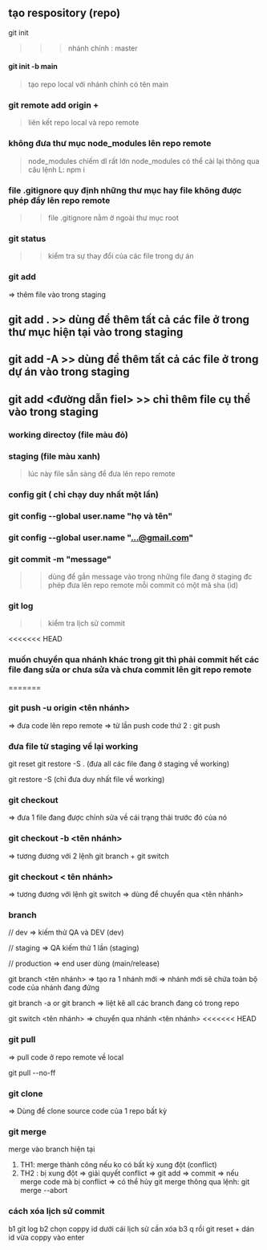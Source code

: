 ## tạo respository (repo)

git init

> > > nhánh chính : master

#### git init -b main

> tạo repo local với nhánh chính có tên main

### git remote add origin + <url repo>

> liên kết repo local và repo remote

### không đưa thư mục node_modules lên repo remote

> node_modules chiếm dl rất lớn
> node_modules có thể cài lại thông qua câu lệnh L: npm i

### file .gitignore quy định những thư mục hay file không được phép đẩy lên repo remote

> > file .gitignore nằm ở ngoài thư mục root

### git status

> > kiểm tra sự thay đổi của các file trong dự án

### git add

=> thêm file vào trong staging

## git add . >> dùng để thêm tất cả các file ở trong thư mục hiện tại vào trong staging

## git add -A >> dùng để thêm tất cả các file ở trong dự án vào trong staging

## git add <đường dẫn fiel> >> chỉ thêm file cụ thể vào trong staging

### working directoy (file màu đỏ)

### staging (file màu xanh)

> lúc này file sẵn sàng để đưa lên repo remote

### config git ( chỉ chạy duy nhất một lần)

### git config --global user.name "họ và tên"

### git config --global user.name "...@gmail.com"

### git commit -m "message"

> > dùng để gắn message vào trong những file đang ở staging đc phép đưa lên repo remote
> > mỗi commit có một mã sha (id)

### git log

> > kiểm tra lịch sử commit

<<<<<<< HEAD

### muốn chuyển qua nhánh khác trong git thì phải commit hết các file đang sửa or chưa sửa và chưa commit lên git repo remote

=======

### git push -u origin <tên nhánh>

=> đưa code lên repo remote
=> từ lần push code thứ 2 : git push

### đưa file từ staging về lại working

git reset
git restore -S . (đưa all các file đang ở staging về working)

git restore -S <url file> (chỉ đưa duy nhất file về working)

### git checkout <url file>

=> đưa 1 file đang được chỉnh sửa về cái trạng thái trước đó của nó

### git checkout -b <tên nhánh>

=> tương đương với 2 lệnh git branch + git switch

### git checkout < tên nhánh>

=> tương đương với lệnh git switch
=> dùng để chuyển qua <tên nhánh>

### branch

// dev => kiếm thử QA và DEV (dev)

// staging => QA kiếm thử 1 lần (staging)

// production => end user dùng (main/release)

git branch <tên nhánh>
=> tạo ra 1 nhánh mới
=> nhánh mới sẽ chứa toàn bộ code của nhánh đang đứng

git branch -a or git branch
=> liệt kê all các branch đang có trong repo

git switch <tên nhánh>
=> chuyển qua nhánh <tên nhánh>
<<<<<<< HEAD

### git pull

=> pull code ở repo remote về local

git pull --no-ff

### git clone <url repo>

=> Dùng để clone source code của 1 repo bất kỳ

### git merge <branch>

merge <branch> vào branch hiện tại

1. TH1: merge thành công nếu ko có bất kỳ xung đột (conflict)
2. TH2 : bị xung đột => giải quyết conflict => git add => commit
   => nếu merge code mà bị conflict => có thể hủy git merge thông qua lệnh: git merge --abort

### cách xóa lịch sử commit

b1 git log
b2 chọn coppy id dưới cái lịch sử cần xóa
b3 q rồi git reset + dán id vừa coppy vào enter

